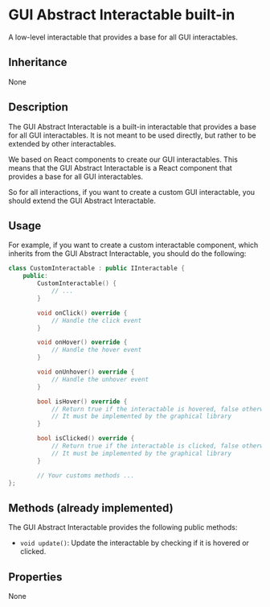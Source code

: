 # GUI Abstract Interactable built-in

A low-level interactable that provides a base for all GUI interactables.

## Inheritance

None

## Description

The GUI Abstract Interactable is a built-in interactable that provides a base for all GUI interactables. It is not meant to be used directly, but rather to be extended by other interactables.

We based on React components to create our GUI interactables. This means that the GUI Abstract Interactable is a React component that provides a base for all GUI interactables.

So for all interactions, if you want to create a custom GUI interactable, you should extend the GUI Abstract Interactable.

## Usage

For example, if you want to create a custom interactable component, which inherits from the GUI Abstract Interactable, you should do the following:

```cpp
class CustomInteractable : public IInteractable {
    public:
        CustomInteractable() {
            // ...
        }

        void onClick() override {
            // Handle the click event
        }

        void onHover() override {
            // Handle the hover event
        }

        void onUnhover() override {
            // Handle the unhover event
        }

        bool isHover() override {
            // Return true if the interactable is hovered, false otherwise
            // It must be implemented by the graphical library
        }

        bool isClicked() override {
            // Return true if the interactable is clicked, false otherwise
            // It must be implemented by the graphical library
        }

        // Your customs methods ...
};
```

## Methods (already implemented)

The GUI Abstract Interactable provides the following public methods:
- `void update()`: Update the interactable by checking if it is hovered or clicked.

## Properties

None